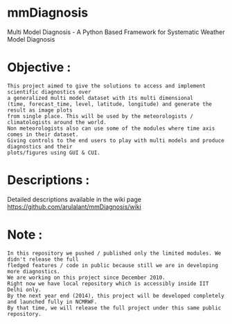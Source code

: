 mmDiagnosis
===========

Multi Model Diagnosis - A Python Based Framework for Systematic Weather Model Diagnosis


Objective :
===========
    This project aimed to give the solutions to access and implement scientific diagnostics over
    a generalized multi model dataset with its multi dimensional  
    (time, forecast_time, level, latitude, longitude) and generate the result as image plots
    from single place. This will be used by the meteorologists / climatologists around the world. 
    Non meteorologists also can use some of the modules where time axis comes in their dataset. 
    Giving controls to the end users to play with multi models and produce diagnostics and their
    plots/figures using GUI & CUI.


Descriptions :
=============
        
Detailed descriptions available in the wiki page https://github.com/arulalant/mmDiagnosis/wiki
    

Note :
======

    In this repository we pushed / published only the limited modules. We didn't release the full 
    fledged features / code in public because still we are in developing more diagnostics. 
    We are working on this project since December 2010.
    Right now we have local repository which is accessibly inside IIT Delhi only. 
    By the next year end (2014), this project will be developed completely and launched fully in NCMRWF.
    By that time, we will release the full project under this same public repository.
